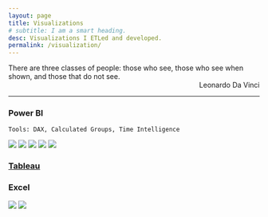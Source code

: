 ```yaml
---
layout: page
title: Visualizations
# subtitle: I am a smart heading.
desc: Visualizations I ETLed and developed.
permalink: /visualization/
---
```


<div class="pretty-links">

<div class="lead lead-about">
    There are three classes of people: those who see, those who see when shown, and those that do not see.<br>
<div style="text-align: right"> Leonardo Da Vinci
<div style="text-align: left">
    
<!-- {::nomarkdown} 
<figure class="site-profile">
    <img src="{{ site.baseurl }}/assets/img/profile.png">
</figure>
{:/} -->


    
---
    
### Power BI
    Tools: DAX, Calculated Groups, Time Intelligence
    
<img src="{{ site.baseurl }}/assets/img/git.bi1.png">
<img src="{{ site.baseurl }}/assets/img/git.bi2.png">
<img src="{{ site.baseurl }}/assets/img/git.viz1.png">
<img src="{{ site.baseurl }}/assets/img/git.viz1_1.png">
<img src="{{ site.baseurl }}/assets/img/git.viz2.png">

    
### [Tableau](https://public.tableau.com/profile/dea.wang#!/)
    
### Excel
<img src="{{ site.baseurl }}/assets/img/git.vizexcel2.png">
<img src="{{ site.baseurl }}/assets/img/git.vizexcel1.png">

